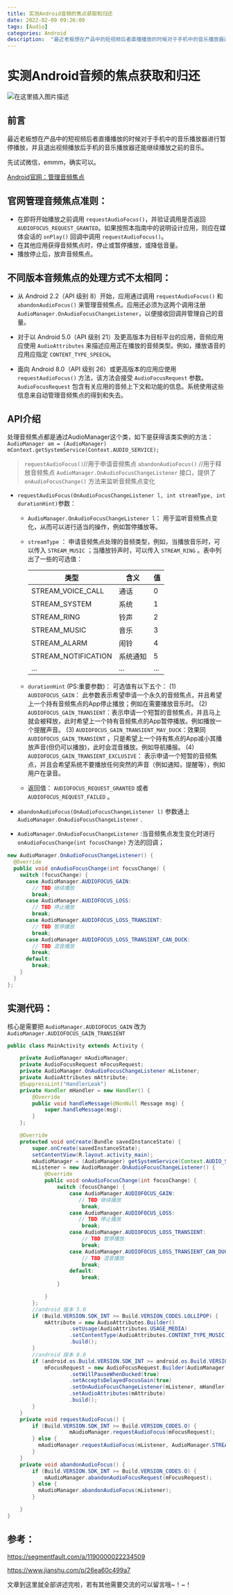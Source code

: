 ```yaml
---
title: 实测Android音频的焦点获取和归还
date: 2022-02-09 09:26:09
tags: [Audio]
categories: Android
description:  "最近老板想在产品中的短视频后者直播播放的时候对于手机中的音乐播放器进行暂停播放，并且退出视频播放后手机的音乐播放器还能继续播放之前的音乐。"
---
```


# 实测Android音频的焦点获取和归还
![在这里插入图片描述](https://img-blog.csdnimg.cn/fe17c3d52ca54b74a3a323df14087e3a.png?x-oss-process=image/watermark,type_d3F5LXplbmhlaQ,shadow_50,text_Q1NETiBA6Z2Z6buY5Yqg6L29,size_20,color_FFFFFF,t_70,g_se,x_16#pic_center)

## 前言

最近老板想在产品中的短视频后者直播播放的时候对于手机中的音乐播放器进行暂停播放，并且退出视频播放后手机的音乐播放器还能继续播放之前的音乐。

先试试微信，emmm，确实可以。

[Android官网：管理音频焦点](https://developer.android.com/guide/topics/media-apps/audio-focus?hl=zh-cn)

## 官网管理音频焦点准则：

- 在即将开始播放之前调用 `requestAudioFocus()`，并验证调用是否返回 `AUDIOFOCUS_REQUEST_GRANTED`。如果按照本指南中的说明设计应用，则应在媒体会话的 `onPlay()` 回调中调用 `requestAudioFocus()`。
- 在其他应用获得音频焦点时，停止或暂停播放，或降低音量。
- 播放停止后，放弃音频焦点。

## 不同版本音频焦点的处理方式不太相同：

- 从 Android 2.2（API 级别 8）开始，应用通过调用 `requestAudioFocus()` 和 `abandonAudioFocus()` 来管理音频焦点。应用还必须为这两个调用注册 `AudioManager.OnAudioFocusChangeListener`，以便接收回调并管理自己的音量。
- 对于以 Android 5.0（API 级别 21）及更高版本为目标平台的应用，音频应用应使用 `AudioAttributes` 来描述应用正在播放的音频类型。例如，播放语音的应用应指定 `CONTENT_TYPE_SPEECH`。

- 面向 Android 8.0（API 级别 26）或更高版本的应用应使用 `requestAudioFocus()` 方法，该方法会接受 `AudioFocusRequest` 参数。`AudioFocusRequest` 包含有关应用的音频上下文和功能的信息。系统使用这些信息来自动管理音频焦点的得到和失去。

## API介绍

处理音频焦点都是通过AudioManager这个类，如下是获得该类实例的方法：
 `AudioManager am = (AudioManager) mContext.getSystemService(Context.AUDIO_SERVICE);`

> `requestAudioFocus()`//用于申请音频焦点
> `abandonAudioFocus()` //用于释放音频焦点
> `AudioManager.OnAudioFocusChangeListener` 接口，提供了 `onAudioFocusChange()` 方法来监听音频焦点变化

- `requestAudioFocus(OnAudioFocusChangeListener l, int streamType, int durationHint)`参数：

  - `AudioManager.OnAudioFocusChangeListener l`：
     用于监听音频焦点变化，从而可以进行适当的操作，例如暂停播放等。

  - `streamType` ：
     申请音频焦点处理的音频类型，例如，当播放音乐时，可以传入 `STREAM_MUSIC` ；当播放铃声时，可以传入 `STREAM_RING` 。表中列出了一些的可选值：

     | 类型                | 含义     | 值   |
     | ------------------- | -------- | ---- |
     | STREAM_VOICE_CALL   | 通话     | 0    |
     | STREAM_SYSTEM       | 系统     | 1    |
     | STREAM_RING         | 铃声     | 2    |
     | STREAM_MUSIC        | 音乐     | 3    |
     | STREAM_ALARM        | 闹铃     | 4    |
     | STREAM_NOTIFICATION | 系统通知 | 5    |
     | ...                 | ...      | ...  |
     
  - `durationHint` (PS:重要参数)：
     可选值有以下五个：
     (1)  `AUDIOFOCUS_GAIN`： 此参数表示希望申请一个永久的音频焦点，并且希望上一个持有音频焦点的App停止播放；例如在需要播放音乐时。
     (2) `AUDIOFOCUS_GAIN_TRANSIENT`：表示申请一个短暂的音频焦点，并且马上就会被释放，此时希望上一个持有音频焦点的App暂停播放。例如播放一个提醒声音。
     (3) `AUDIOFOCUS_GAIN_TRANSIENT_MAY_DUCK`：效果同 `AUDIOFOCUS_GAIN_TRANSIENT` ，只是希望上一个持有焦点的App减小其播放声音(但仍可以播放)，此时会混音播放。例如导航播报。
     (4) `AUDIOFOCUS_GAIN_TRANSIENT_EXCLUSIVE`： 表示申请一个短暂的音频焦点，并且会希望系统不要播放任何突然的声音（例如通知，提醒等），例如用户在录音。
     
  - 返回值：
     `AUDIOFOCUS_REQUEST_GRANTED` 或者 `AUDIOFOCUS_REQUEST_FAILED` 。
  
- `abandonAudioFocus(OnAudioFocusChangeListener l)` 参数通上 `AudioManager.OnAudioFocusChangeListener` .

- `AudioManager.OnAudioFocusChangeListener` :当音频焦点发生变化时进行 `onAudioFocusChange(int focusChange)` 方法的回调；

```java
new AudioManager.OnAudioFocusChangeListener() {
  @Override
  public void onAudioFocusChange(int focusChange) {
    switch (focusChange) {
      case AudioManager.AUDIOFOCUS_GAIN:
        // TBD 继续播放
        break;
      case AudioManager.AUDIOFOCUS_LOSS:
        // TBD 停止播放
        break;
      case AudioManager.AUDIOFOCUS_LOSS_TRANSIENT:
        // TBD 暂停播放
        break;
      case AudioManager.AUDIOFOCUS_LOSS_TRANSIENT_CAN_DUCK:
        // TBD 混音播放 
        break;
      default:
        break;
    }
  }
};
```

## 实测代码：

核心是需要把 `AudioManager.AUDIOFOCUS_GAIN` 改为 `AudioManager.AUDIOFOCUS_GAIN_TRANSIENT`

```java
public class MainActivity extends Activity {

    private AudioManager mAudioManager;
    private AudioFocusRequest mFocusRequest;
    private AudioManager.OnAudioFocusChangeListener mListener;
    private AudioAttributes mAttribute;
    @SuppressLint("HandlerLeak")
    private Handler mHandler = new Handler() {
        @Override
        public void handleMessage(@NonNull Message msg) {
            super.handleMessage(msg);
        }
    };

    @Override
    protected void onCreate(Bundle savedInstanceState) {
        super.onCreate(savedInstanceState);
        setContentView(R.layout.activity_main);
        mAudioManager = (AudioManager) getSystemService(Context.AUDIO_SERVICE);
        mListener = new AudioManager.OnAudioFocusChangeListener() {
            @Override
            public void onAudioFocusChange(int focusChange) {
                switch (focusChange) {
                    case AudioManager.AUDIOFOCUS_GAIN:
                       // TBD 继续播放
                        break;
                    case AudioManager.AUDIOFOCUS_LOSS:
                       // TBD 停止播放
                        break;
                    case AudioManager.AUDIOFOCUS_LOSS_TRANSIENT:
                        // TBD 暂停播放
                        break;
                    case AudioManager.AUDIOFOCUS_LOSS_TRANSIENT_CAN_DUCK:
                        // TBD 混音播放 
                        break;
                    default:
                        break;
                }

            }
        };
        //android 版本 5.0
        if (Build.VERSION.SDK_INT >= Build.VERSION_CODES.LOLLIPOP) {
            mAttribute = new AudioAttributes.Builder()
                    .setUsage(AudioAttributes.USAGE_MEDIA)
                    .setContentType(AudioAttributes.CONTENT_TYPE_MUSIC)
                    .build();
        }
        //android 版本 8.0
        if (android.os.Build.VERSION.SDK_INT >= android.os.Build.VERSION_CODES.O) {
            mFocusRequest = new AudioFocusRequest.Builder(AudioManager.AUDIOFOCUS_GAIN_TRANSIENT)
                    .setWillPauseWhenDucked(true)
                    .setAcceptsDelayedFocusGain(true)
                    .setOnAudioFocusChangeListener(mListener, mHandler)
                    .setAudioAttributes(mAttribute)
                    .build();
        }
    }
    private void requestAudioFocus() {
        if (Build.VERSION.SDK_INT >= Build.VERSION_CODES.O) {
					mAudioManager.requestAudioFocus(mFocusRequest);
        } else {
          mAudioManager.requestAudioFocus(mListener, AudioManager.STREAM_MUSIC, AudioManager.AUDIOFOCUS_GAIN_TRANSIENT);
        }
    }
    private void abandonAudioFocus() {
        if (Build.VERSION.SDK_INT >= Build.VERSION_CODES.O) {
            mAudioManager.abandonAudioFocusRequest(mFocusRequest);
        } else {
          mAudioManager.abandonAudioFocus(mListener);
        }

    }
}
```

## 参考：

https://segmentfault.com/a/1190000022234509

https://www.jianshu.com/p/26ea60c499a7


文章到这里就全部讲述完啦，若有其他需要交流的可以留言哦~！~！